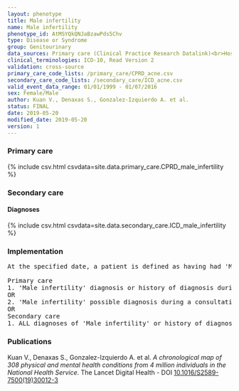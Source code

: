 ```yaml
---
layout: phenotype
title: Male infertility
name: Male infertility
phenotype_id: AtMSYQkQNJaBzawPds5Chv 
type: Disease or Syndrome
group: Genitourinary
data_sources: Primary care (Clinical Practice Research Datalink)<br>Hospitalizations (Hospital Episode Statistics) 
clinical_terminologies: ICD-10, Read Version 2 
validation: cross-source
primary_care_code_lists: /primary_care/CPRD_acne.csv
secondary_care_code_lists: /secondary_care/ICD_acne.csv
valid_event_data_range: 01/01/1999 - 01/07/2016
sex: Female/Male
author: Kuan V., Denaxas S., Gonzalez-Izquierdo A. et al.
status: FINAL
date: 2019-05-20
modified_date: 2019-05-20
version: 1
---
```

### Primary care 
{% include csv.html csvdata=site.data.primary_care.CPRD_male_infertility %}
### Secondary care 
#### Diagnoses 
{% include csv.html csvdata=site.data.secondary_care.ICD_male_infertility %}
### Implementation 
<pre>At the specified date, a patient is defined as having had 'Male infertility' IF they meet the criteria for any of the following on or before the specified date. The earliest date on which the individual meets any of the following criteria on or before the specified date is defined as the first event date:

Primary care
1. 'Male infertility' diagnosis or history of diagnosis during a consultation 
OR
2. 'Male infertility' possible diagnosis during a consultation IF patient = male
OR
Secondary care
1. ALL diagnoses of 'Male infertility' or history of diagnosis during a hospitalization</pre> 
 
### Publications 
Kuan V., Denaxas S., Gonzalez-Izquierdo A. et al. _A chronological map of 308 physical and mental health conditions from 4 million individuals in the National Health Service_. The Lancet Digital Health - DOI <a href='https://www.thelancet.com/journals/landig/article/PIIS2589-7500(19)30012-3/fulltext'>10.1016/S2589-7500(19)30012-3</a>